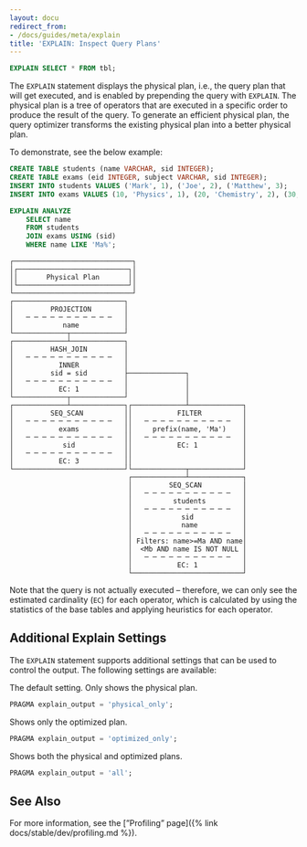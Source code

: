 ```yaml
---
layout: docu
redirect_from:
- /docs/guides/meta/explain
title: 'EXPLAIN: Inspect Query Plans'
---
```


```sql
EXPLAIN SELECT * FROM tbl;
```

The `EXPLAIN` statement displays the physical plan, i.e., the query plan that will get executed,
and is enabled by prepending the query with `EXPLAIN`.
The physical plan is a tree of operators that are executed in a specific order to produce the result of the query.
To generate an efficient physical plan, the query optimizer transforms the existing physical plan into a better physical plan.

To demonstrate, see the below example:

```sql
CREATE TABLE students (name VARCHAR, sid INTEGER);
CREATE TABLE exams (eid INTEGER, subject VARCHAR, sid INTEGER);
INSERT INTO students VALUES ('Mark', 1), ('Joe', 2), ('Matthew', 3);
INSERT INTO exams VALUES (10, 'Physics', 1), (20, 'Chemistry', 2), (30, 'Literature', 3);

EXPLAIN ANALYZE
    SELECT name
    FROM students
    JOIN exams USING (sid)
    WHERE name LIKE 'Ma%';
```

```text
┌─────────────────────────────┐
│┌───────────────────────────┐│
││       Physical Plan       ││
│└───────────────────────────┘│
└─────────────────────────────┘
┌───────────────────────────┐
│         PROJECTION        │
│   ─ ─ ─ ─ ─ ─ ─ ─ ─ ─ ─   │
│            name           │
└─────────────┬─────────────┘
┌─────────────┴─────────────┐
│         HASH_JOIN         │
│   ─ ─ ─ ─ ─ ─ ─ ─ ─ ─ ─   │
│           INNER           │
│         sid = sid         ├──────────────┐
│   ─ ─ ─ ─ ─ ─ ─ ─ ─ ─ ─   │              │
│           EC: 1           │              │
└─────────────┬─────────────┘              │
┌─────────────┴─────────────┐┌─────────────┴─────────────┐
│         SEQ_SCAN          ││           FILTER          │
│   ─ ─ ─ ─ ─ ─ ─ ─ ─ ─ ─   ││   ─ ─ ─ ─ ─ ─ ─ ─ ─ ─ ─   │
│           exams           ││     prefix(name, 'Ma')    │
│   ─ ─ ─ ─ ─ ─ ─ ─ ─ ─ ─   ││   ─ ─ ─ ─ ─ ─ ─ ─ ─ ─ ─   │
│            sid            ││           EC: 1           │
│   ─ ─ ─ ─ ─ ─ ─ ─ ─ ─ ─   ││                           │
│           EC: 3           ││                           │
└───────────────────────────┘└─────────────┬─────────────┘
                             ┌─────────────┴─────────────┐
                             │         SEQ_SCAN          │
                             │   ─ ─ ─ ─ ─ ─ ─ ─ ─ ─ ─   │
                             │          students         │
                             │   ─ ─ ─ ─ ─ ─ ─ ─ ─ ─ ─   │
                             │            sid            │
                             │            name           │
                             │   ─ ─ ─ ─ ─ ─ ─ ─ ─ ─ ─   │
                             │ Filters: name>=Ma AND name│
                             │  <Mb AND name IS NOT NULL │
                             │   ─ ─ ─ ─ ─ ─ ─ ─ ─ ─ ─   │
                             │           EC: 1           │
                             └───────────────────────────┘
```

Note that the query is not actually executed – therefore, we can only see the estimated cardinality (`EC`) for each operator, which is calculated by using the statistics of the base tables and applying heuristics for each operator.

## Additional Explain Settings

The `EXPLAIN` statement supports additional settings that can be used to control the output. The following settings are available:

The default setting. Only shows the physical plan.

```sql
PRAGMA explain_output = 'physical_only';
```

Shows only the optimized plan.

```sql
PRAGMA explain_output = 'optimized_only';
```

Shows both the physical and optimized plans.

```sql
PRAGMA explain_output = 'all';
```

## See Also

For more information, see the [”Profiling” page]({% link docs/stable/dev/profiling.md %}).
